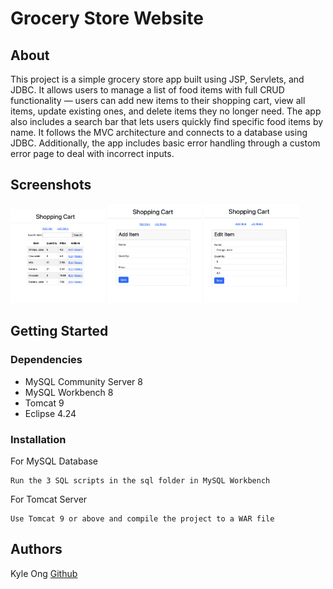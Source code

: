 # Grocery Store Website 

## About

This project is a simple grocery store app built using JSP, Servlets, and JDBC. It allows users to manage a list of food items with full CRUD functionality — users can add new items to their shopping cart, view all items, update existing ones, and delete items they no longer need. The app also includes a search bar that lets users quickly find specific food items by name. It follows the MVC architecture and connects to a database using JDBC. Additionally, the app includes basic error handling through a custom error page to deal with incorrect inputs.

## Screenshots 

<img src="https://github.com/KO1122/jsp-servlet-grocery/blob/main/screenshots/main_page.png" width=30%>
<img src="https://github.com/KO1122/jsp-servlet-grocery/blob/main/screenshots/add_item_page.png" width=30%>
<img src="https://github.com/KO1122/jsp-servlet-grocery/blob/main/screenshots/edit_item_page.png" width=30%>

## Getting Started

### Dependencies

* MySQL Community Server 8
* MySQL Workbench 8
* Tomcat 9
* Eclipse 4.24

### Installation 

For MySQL Database

```
Run the 3 SQL scripts in the sql folder in MySQL Workbench 
```

For Tomcat Server

```
Use Tomcat 9 or above and compile the project to a WAR file
```

## Authors

Kyle Ong [Github](https://github.com/KO1122)
